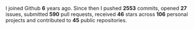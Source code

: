 
I joined Github **6** years ago. Since then I pushed **2553** commits, opened **27** issues, submitted **590** pull requests, received **46** stars across **106** personal projects and contributed to **45** public repositories.
